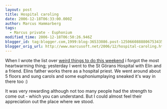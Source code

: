 ```yaml
---
layout: post
title: Hospital caroling
date: 2006-12-18T06:33:00.000Z
author: Marcus Hammarberg
tags:
  - Marcus private - Euphonium
modified_time: 2006-12-18T06:50:26.946Z
blogger_id: tag:blogger.com,1999:blog-36533086.post-1250660888806753435
blogger_orig_url: http://www.marcusoft.net/2006/12/hospital-caroling.html
---
```


When I wrote
the list over [weird things to do this
weekend](http://marcushammarberg.blogspot.com/2006/12/strange-thing-on-agenda.html)
i forgot the most heartwarming thing; yesterday I went to the St Görans
Hospital with Elin and a friend. Elins father works there as a hospital
priest. We went around about 5 floors and sung carols and some
euphoniumplaying sneaked it's way in there too :)

It was very rewarding although not too many people had the strength to
come out - which you can understand. But I could almost feel their
appreciation out the place where we stood.

